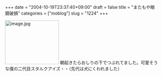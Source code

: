 +++
date = "2004-10-19T23:37:40+09:00"
draft = false
title = "またもや眼鏡破損"
categories = ["moblog"]
slug = "1224"
+++

<img src="http://ieiriblog.jugem.cc/?image=4055" class="pict" width="176" height="144" alt="image.jpg" />
朝起きたらおしりの下でつぶれてました。可愛そうな僕の二代目スタルクアイズ・・（先代は犬にくわれました）
